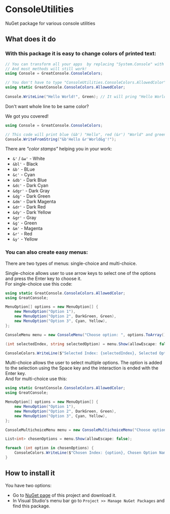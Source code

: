 ﻿# ConsoleUtilities

NuGet package for various console utilities


## What does it do

### With this package it is easy to change colors of printed text:

```csharp
// You can transform all your apps  by replacing "System.Console" with "ConsoleColors" class.
// And most methods will still work!
using Console = GreatConsole.ConsoleColors;

// You don't have to type "ConsoleUtilities.ConsoleColors.AllowedColor" all the time.
using static GreatConsole.ConsoleColors.AllowedColor;
                                                          
Console.WriteLine("Hello World!", Green); // It will pring "Hello World!" in green
```

Don't want whole line to be same color?

We got you covered!

```csharp
using Console = GreatConsole.ConsoleColors;

// This code will print blue (&b') "Hello", red (&r') "World" and green (&g') "!".
Console.WriteFromString("&b'Hello &r'World&g'!");
```

There are _"color stamps"_ helping you in your work:
 - `&'` / `&w'` - White
 - `&bl'` - Black
 - `&b'` - BLue
 - `&c'` - Cyan
 - `&db'` - Dark Blue
 - `&dc'` - Dark Cyan
 - `&dgr'` - Dark Gray
 - `&dg'` - Dark Green
 - `&dm'` - Dark Magenta
 - `&dr'` - Dark Red
 - `&dy'` - Dark Yellow
 - `&gr'` - Gray
 - `&g'` - Green
 - `&m'` - Magenta
 - `&r'` - Red
 - `&y'` - Yellow

### You can also create easy menus:

There are two types of menus: single-choice and multi-choice.

Single-choice allows user to use arrow keys to select one of the options and press the Enter key to choose it. \
For single-choice use this code:

```csharp
using static GreatConsole.ConsoleColors.AllowedColor;
using GreatConsole;

MenuOption[] options = new MenuOption[] {
    new MenuOption("Option 1"),
    new MenuOption("Option 2", DarkGreen, Green),
    new MenuOption("Option 3", Cyan, Yellow),
};

ConsoleMenu menu = new ConsoleMenu("Choose option: ", options.ToArray());

(int selectedIndex, string selectedOption) = menu.Show(allowEscape: false);

ConsoleColors.WriteLine($"Selected Index: {selectedIndex}, Selected Option Name: {selectedOption}", Green);
```

Multi-choice allows the user to select multiple options. The option is added to the selection using the Space key and the interaction is ended with the Enter key. \
And for multi-choice use this:

```csharp
using static GreatConsole.ConsoleColors.AllowedColor;
using GreatConsole;

MenuOption[] options = new MenuOption[] {
    new MenuOption("Option 1"),
    new MenuOption("Option 2", DarkGreen, Green),
    new MenuOption("Option 3", Cyan, Yellow),
};

ConsoleMultichoiceMenu menu = new ConsoleMultichoiceMenu("Choose option: ", options.ToArray());

List<int> chosenOptions = menu.Show(allowEscape: false);

foreach (int option in chosenOptions) {
    ConsoleColors.WriteLine($"Chosen Index: {option}, Chosen Option Name: {options[option].name}", Green);
}
```

## How to install it

You have two options:

- Go to [NuGet page](https://nuget.org/packages/GreatConsole) of this project and download it.
- In Visual Studio's menu bar go to `Project >> Manage NuGet Packages` and find this package.
